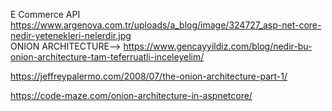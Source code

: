E Commerce API <br>
https://www.argenova.com.tr/uploads/a_blog/image/324727_asp-net-core-nedir-yetenekleri-nelerdir.jpg<br>
ONION ARCHITECTURE--> https://www.gencayyildiz.com/blog/nedir-bu-onion-architecture-tam-teferruatli-inceleyelim/ <br>

https://jeffreypalermo.com/2008/07/the-onion-architecture-part-1/ <br>

https://code-maze.com/onion-architecture-in-aspnetcore/
